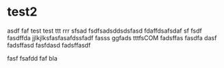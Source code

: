 test2
=====
asdf
faf
test
test
ttt
rrr
sfsad
fsdfsadsddsdsfasd
fdaffdsafsdaf
sf
fsdf
fasdffda
jjlkjlksfasfasafdssfadf
fasss
ggfads
tttfsCOM
fadsffas
fasdfa
dasf
fadsffasd
fasfdasd
fadsffasdf

fasf
fsafdd
faf
bla
